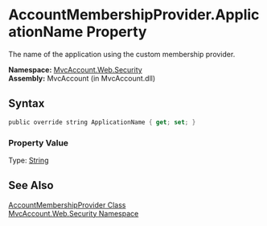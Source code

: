 AccountMembershipProvider.ApplicationName Property
==================================================
The name of the application using the custom membership provider.

**Namespace:** [MvcAccount.Web.Security][1]  
**Assembly:** MvcAccount (in MvcAccount.dll)

Syntax
------

```csharp
public override string ApplicationName { get; set; }
```

### Property Value
Type: [String][2]

See Also
--------
[AccountMembershipProvider Class][3]  
[MvcAccount.Web.Security Namespace][1]  

[1]: ../README.md
[2]: http://msdn2.microsoft.com/en-us/library/s1wwdcbf
[3]: README.md